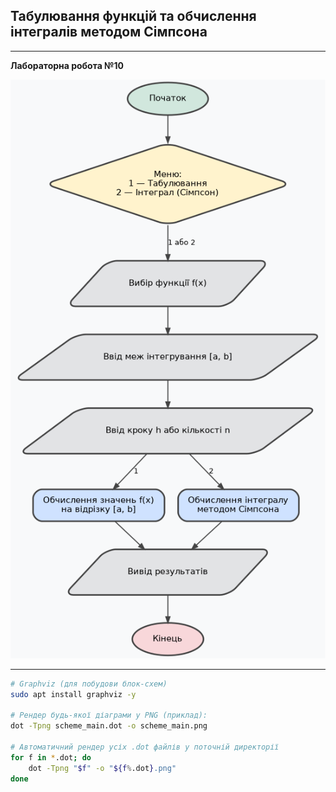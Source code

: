 ## Табулювання функцій та обчислення інтегралів методом Сімпсона

---

**Лабораторна робота №10**

![scheme_main.png](graphvis/scheme_main.png)

---

```bash
# Graphviz (для побудови блок-схем)
sudo apt install graphviz -y

# Рендер будь-якої діаграми у PNG (приклад):
dot -Tpng scheme_main.dot -o scheme_main.png

# Автоматичний рендер усіх .dot файлів у поточній директорії
for f in *.dot; do
    dot -Tpng "$f" -o "${f%.dot}.png"
done
```